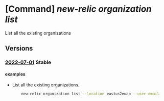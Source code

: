 # [Command] _new-relic organization list_

List all the existing organizations

## Versions

### [2022-07-01](/Resources/mgmt-plane/L3N1YnNjcmlwdGlvbnMve30vcHJvdmlkZXJzL25ld3JlbGljLm9ic2VydmFiaWxpdHkvb3JnYW5pemF0aW9ucw==/2022-07-01.xml) **Stable**

<!-- mgmt-plane /subscriptions/{}/providers/newrelic.observability/organizations 2022-07-01 -->

#### examples

- List all the existing organizations.
    ```bash
        new-relic organization list --location eastus2euap --user-email UserEmail@123.com
    ```
